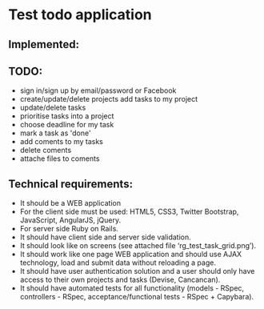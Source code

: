 # Test todo application

## Implemented: 

## TODO:

* sign in/sign up by email/password or Facebook
* create/update/delete projects
add tasks to my project
* update/delete tasks
* prioritise tasks into a project
* choose deadline for my task
* mark a task as 'done'
* add coments to my tasks
* delete coments
* attache files to coments

## Technical requirements:

* It should be a WEB application
* For the client side must be used: HTML5, CSS3, Twitter Bootstrap, JavaScript, AngularJS, jQuery.
* For server side Ruby on Rails.
* It should have client side and server side validation.
* It should look like on screens (see attached file ‘rg_test_task_grid.png’).
* It should work like one page WEB application and should use AJAX technology, load and submit data without reloading a page.
* It should have user authentication solution and a user should only have access to their own projects and tasks (Devise, Cancancan).
* It should have automated tests for all functionality (models - RSpec, controllers - RSpec, acceptance/functional tests - RSpec + Capybara).